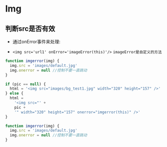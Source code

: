 # Img

## 判断src是否有效

- 通过onError事件来处理:

- `<img src='url1' onError='imageError(this)'/>` `imageError是自定义的方法`

```js
function imgerror(img) {
  img.src = 'images/default.jpg'
  img.οnerrοr = null //控制不要一直跳动
}
```

```js
if (pic == null) {
  html = '<img src="images/bg_test1.jpg" width="320" height="157" />'
} else {
  html =
    '<img src="' +
    pic +
    '" width="320" height="157" οnerrοr="imgerror(this)" />'
}

function imgerror(img) {
  img.src = 'images/default.jpg'
  img.οnerrοr = null //控制不要一直跳动
}
```
